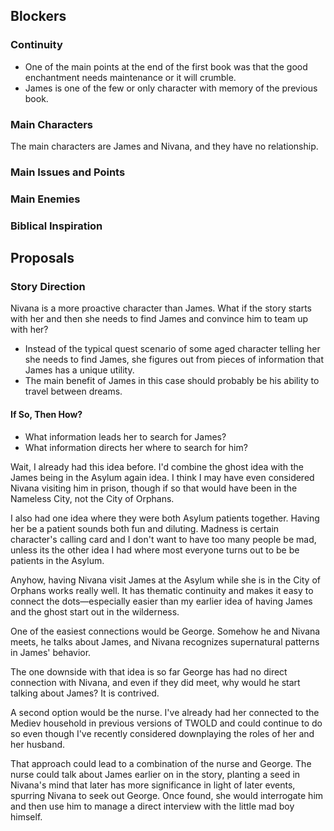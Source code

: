 ## Blockers

### Continuity

* One of the main points at the end of the first book was that the good enchantment needs maintenance or it will crumble.
* James is one of the few or only character with memory of the previous book.

### Main Characters

The main characters are James and Nivana, and they have no relationship.

### Main Issues and Points

### Main Enemies

### Biblical Inspiration

## Proposals

### Story Direction

Nivana is a more proactive character than James.  What if the story starts with her and then she needs to find James and convince him to team up with her?

* Instead of the typical quest scenario of some aged character telling her she needs to find James, she figures out from pieces of information that James has a unique utility.
* The main benefit of James in this case should probably be his ability to travel between dreams.

#### If So, Then How?

* What information leads her to search for James?
* What information directs her where to search for him?

Wait, I already had this idea before.  I'd combine the ghost idea with the James being in the Asylum again idea.  I think I may have even considered Nivana visiting him in prison, though if so that would have been in the Nameless City, not the City of Orphans.

I also had one idea where they were both Asylum patients together.  Having her be a patient sounds both fun and diluting.  Madness is certain character's calling card and I don't want to have too many people be mad, unless its the other idea I had where most everyone turns out to be be patients in the Asylum.

Anyhow, having Nivana visit James at the Asylum while she is in the City of Orphans works really well.  It has thematic continuity and makes it easy to connect the dots—especially easier than my earlier idea of having James and the ghost start out in the wilderness.

One of the easiest connections would be George.  Somehow he and Nivana meets, he talks about James, and Nivana recognizes supernatural patterns in James' behavior.

The one downside with that idea is so far George has had no direct connection with Nivana, and even if they did meet, why would he start talking about James?  It is contrived.

A second option would be the nurse.  I've already had her connected to the Mediev household in previous versions of TWOLD and could continue to do so even though I've recently considered downplaying the roles of her and her husband.

That approach could lead to a combination of the nurse and George.  The nurse could talk about James earlier on in the story, planting a seed in Nivana's mind that later has more significance in light of later events, spurring Nivana to seek out George.  Once found, she would interrogate him and then use him to manage a direct interview with the little mad boy himself.

